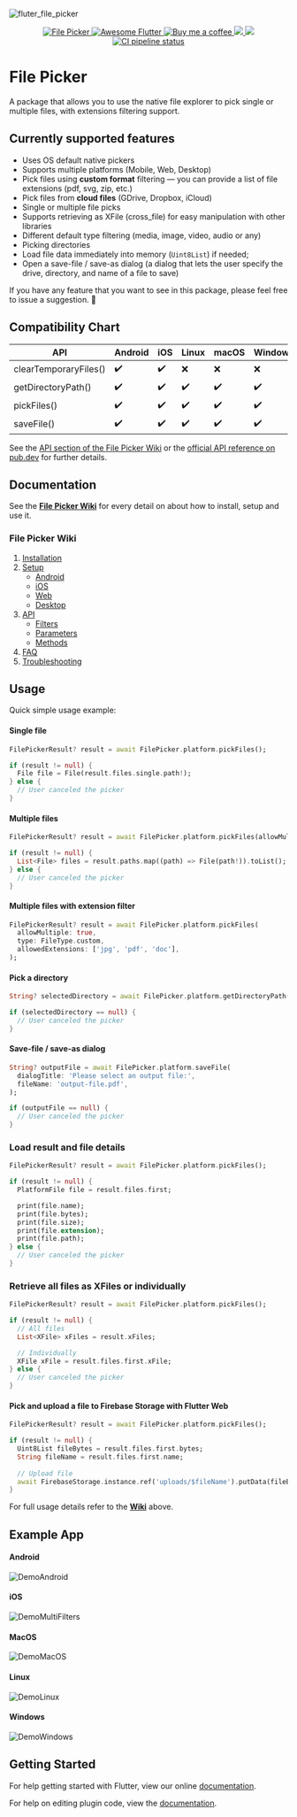 ![fluter_file_picker](https://user-images.githubusercontent.com/27860743/64064695-b88dab00-cbfc-11e9-814f-30921b66035f.png)
<p align="center">
 <a href="https://pub.dartlang.org/packages/file_picker">
    <img alt="File Picker" src="https://img.shields.io/pub/v/file_picker.svg">
  </a>
 <a href="https://github.com/Solido/awesome-flutter">
    <img alt="Awesome Flutter" src="https://img.shields.io/badge/Awesome-Flutter-blue.svg?longCache=true&style=flat-square">
  </a>
 <a href="https://www.buymeacoffee.com/gQyz2MR">
    <img alt="Buy me a coffee" src="https://img.shields.io/badge/Donate-Buy%20Me%20A%20Coffee-yellow.svg">
  </a>
  <a href="https://github.com/miguelpruivo/flutter_file_picker/issues"><img src="https://img.shields.io/github/issues/miguelpruivo/flutter_file_picker">
  </a>
  <img src="https://img.shields.io/github/license/miguelpruivo/flutter_file_picker">
  <a href="https://github.com/miguelpruivo/flutter_file_picker/actions/workflows/main.yml">
    <img alt="CI pipeline status" src="https://github.com/miguelpruivo/flutter_file_picker/actions/workflows/main.yml/badge.svg">
  </a>
</p>

# File Picker
A package that allows you to use the native file explorer to pick single or multiple files, with extensions filtering support.

## Currently supported features
* Uses OS default native pickers
* Supports multiple platforms (Mobile, Web, Desktop)
* Pick files using  **custom format** filtering — you can provide a list of file extensions (pdf, svg, zip, etc.)
* Pick files from **cloud files** (GDrive, Dropbox, iCloud)
* Single or multiple file picks
* Supports retrieving as XFile (cross_file) for easy manipulation with other libraries
* Different default type filtering (media, image, video, audio or any)
* Picking directories
* Load file data immediately into memory (`Uint8List`) if needed; 
* Open a save-file / save-as dialog (a dialog that lets the user specify the drive, directory, and name of a file to save)

If you have any feature that you want to see in this package, please feel free to issue a suggestion. 🎉

## Compatibility Chart

| API                   | Android            | iOS                | Linux              | macOS              | Windows            | Web                |
|-----------------------|--------------------|--------------------|--------------------|--------------------|--------------------|--------------------|
| clearTemporaryFiles() | :heavy_check_mark: | :heavy_check_mark: | :x:                | :x:                | :x:                | :x:                |
| getDirectoryPath()    | :heavy_check_mark: | :heavy_check_mark: | :heavy_check_mark: | :heavy_check_mark: | :heavy_check_mark: | :x:                |
| pickFiles()           | :heavy_check_mark: | :heavy_check_mark: | :heavy_check_mark: | :heavy_check_mark: | :heavy_check_mark: | :heavy_check_mark: |
| saveFile()            | :heavy_check_mark: | :heavy_check_mark: | :heavy_check_mark: | :heavy_check_mark: | :heavy_check_mark: | :heavy_check_mark: |

See the [API section of the File Picker Wiki](https://github.com/miguelpruivo/flutter_file_picker/wiki/api) or the [official API reference on pub.dev](https://pub.dev/documentation/file_picker/latest/file_picker/FilePicker-class.html) for further details.


## Documentation
See the **[File Picker Wiki](https://github.com/miguelpruivo/flutter_file_picker/wiki)** for every detail on about how to install, setup and use it.

### File Picker Wiki

1. [Installation](https://github.com/miguelpruivo/plugins_flutter_file_picker/wiki/Installation)
2. [Setup](https://github.com/miguelpruivo/plugins_flutter_file_picker/wiki/Setup)
   * [Android](https://github.com/miguelpruivo/plugins_flutter_file_picker/wiki/Setup#android)
   * [iOS](https://github.com/miguelpruivo/plugins_flutter_file_picker/wiki/Setup#ios)
   * [Web](https://github.com/miguelpruivo/flutter_file_picker/wiki/Setup#--web)
   * [Desktop](https://github.com/miguelpruivo/flutter_file_picker/wiki/Setup#--desktop)
3. [API](https://github.com/miguelpruivo/plugins_flutter_file_picker/wiki/api)
   * [Filters](https://github.com/miguelpruivo/plugins_flutter_file_picker/wiki/API#filters)
   * [Parameters](https://github.com/miguelpruivo/flutter_file_picker/wiki/API#parameters)
   * [Methods](https://github.com/miguelpruivo/plugins_flutter_file_picker/wiki/API#methods)
4. [FAQ](https://github.com/miguelpruivo/flutter_file_picker/wiki/FAQ)
5. [Troubleshooting](https://github.com/miguelpruivo/flutter_file_picker/wiki/Troubleshooting)

## Usage
Quick simple usage example:

#### Single file
```dart
FilePickerResult? result = await FilePicker.platform.pickFiles();

if (result != null) {
  File file = File(result.files.single.path!);
} else {
  // User canceled the picker
}
```
#### Multiple files
```dart
FilePickerResult? result = await FilePicker.platform.pickFiles(allowMultiple: true);

if (result != null) {
  List<File> files = result.paths.map((path) => File(path!)).toList();
} else {
  // User canceled the picker
}
```
#### Multiple files with extension filter
```dart
FilePickerResult? result = await FilePicker.platform.pickFiles(
  allowMultiple: true,
  type: FileType.custom,
  allowedExtensions: ['jpg', 'pdf', 'doc'],
);
```
#### Pick a directory
```dart
String? selectedDirectory = await FilePicker.platform.getDirectoryPath();

if (selectedDirectory == null) {
  // User canceled the picker
}
```
#### Save-file / save-as dialog
```dart
String? outputFile = await FilePicker.platform.saveFile(
  dialogTitle: 'Please select an output file:',
  fileName: 'output-file.pdf',
);

if (outputFile == null) {
  // User canceled the picker
}
```
### Load result and file details
```dart
FilePickerResult? result = await FilePicker.platform.pickFiles();

if (result != null) {
  PlatformFile file = result.files.first;

  print(file.name);
  print(file.bytes);
  print(file.size);
  print(file.extension);
  print(file.path);
} else {
  // User canceled the picker
}
```
### Retrieve all files as XFiles or individually
```dart
FilePickerResult? result = await FilePicker.platform.pickFiles();

if (result != null) {
  // All files
  List<XFile> xFiles = result.xFiles;

  // Individually
  XFile xFile = result.files.first.xFile;
} else {
  // User canceled the picker
}
```
#### Pick and upload a file to Firebase Storage with Flutter Web
```dart
FilePickerResult? result = await FilePicker.platform.pickFiles();

if (result != null) {
  Uint8List fileBytes = result.files.first.bytes;
  String fileName = result.files.first.name;
  
  // Upload file
  await FirebaseStorage.instance.ref('uploads/$fileName').putData(fileBytes);
}
```

For full usage details refer to the **[Wiki](https://github.com/miguelpruivo/flutter_file_picker/wiki)** above.

## Example App
#### Android
![DemoAndroid](https://github.com/miguelpruivo/flutter_file_picker/blob/master/example/screenshots/example_android.gif?raw=true)

#### iOS
![DemoMultiFilters](https://github.com/miguelpruivo/flutter_file_picker/blob/master/example/screenshots/example_ios.gif?raw=true)

#### MacOS
![DemoMacOS](https://github.com/miguelpruivo/flutter_file_picker/blob/master/example/screenshots/example_macos.png?raw=true)

#### Linux
![DemoLinux](https://github.com/miguelpruivo/flutter_file_picker/blob/master/example/screenshots/example_linux.gif?raw=true)

#### Windows
![DemoWindows](https://github.com/miguelpruivo/flutter_file_picker/blob/master/example/screenshots/example_windows.gif?raw=true)

## Getting Started

For help getting started with Flutter, view our online
[documentation](https://flutter.io/).

For help on editing plugin code, view the [documentation](https://flutter.io/platform-plugins/#edit-code).
